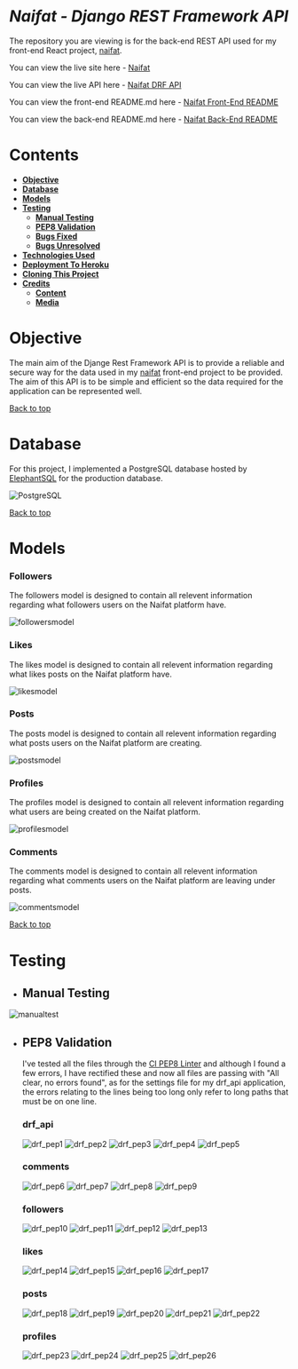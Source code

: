 # **_Naifat - Django REST Framework API_**

The repository you are viewing is for the back-end REST API used for my front-end React project, [naifat](https://naifat-75fb49666f3a.herokuapp.com/).

You can view the live site here - <a href="https://naifat-75fb49666f3a.herokuapp.com/" target="_blank" rel="noopener">Naifat</a>

You can view the live API here - <a href="https://drf-api-app-65d9b6a619df.herokuapp.com/" target="_blank" rel="noopener">Naifat DRF API</a>

You can view the front-end README.md here - <a href="https://github.com/NaifatSelina/naifat" target="_blank" rel="noopener">Naifat Front-End README</a>

You can view the back-end README.md here - <a href="https://github.com/NaifatSelina/drf-api" target="_blank" rel="noopener">Naifat Back-End README</a>

# Contents

- [**Objective**](#objective)
- [**Database**](#database)
- [**Models**](#models)
- [**Testing**](#testing)
  - [**Manual Testing**](#manual-testing)
  - [**PEP8 Validation**](#pep8-validation)
  - [**Bugs Fixed**](#bugs-fixed)
  - [**Bugs Unresolved**](#bugs-unresolved)
- [**Technologies Used**](#technologies-used)
- [**Deployment To Heroku**](#deployment-to-heroku)
- [**Cloning This Project**](#cloning-and-setting-up-this-project)
- [**Credits**](#credits)
  - [**Content**](#content)
  - [**Media**](#media)

# Objective

The main aim of the Djange Rest Framework API is to provide a reliable and secure way for the data used in my [naifat](https://naifat-75fb49666f3a.herokuapp.com/) front-end project to be provided. The aim of this API is to be simple and efficient so the data required for the application can be represented well.

[Back to top](#contents)

# Database

For this project, I implemented a PostgreSQL database hosted by [ElephantSQL](https://www.elephantsql.com/) for the production database.

![PostgreSQL](images/postgresql.png)

[Back to top](#contents)

# Models

### Followers

The followers model is designed to contain all relevent information regarding what followers users on the Naifat platform have.

![followersmodel](images/followers%20model.png)


### Likes
The likes model is designed to contain all relevent information regarding what likes posts on the Naifat platform have.

![likesmodel](images/likes%20model.png)

### Posts
The posts model is designed to contain all relevent information regarding what posts users on the Naifat platform are creating.

![postsmodel](images/posts%20model.png)

### Profiles 
The profiles model is designed to contain all relevent information regarding what users are being created on the Naifat platform.

![profilesmodel](images/profiles%20model.png)

### Comments
The comments model is designed to contain all relevent information regarding what comments users on the Naifat platform are leaving under posts.

![commentsmodel](images/comments%20model.png)

[Back to top](#contents)

# Testing

- ## Manual Testing

![manualtest](images/manualtests.png)

- ## PEP8 Validation

  I've tested all the files through the [CI PEP8 Linter](https://pep8ci.herokuapp.com/#) and although I found a few errors, I have rectified these and now all files are passing with "All clear, no errors found", as for the settings file for my drf_api application, the errors relating to the lines being too long only refer to long paths that must be on one line.

  ### drf_api

  ![drf_pep1](images/permissions.py.png)
  ![drf_pep2](images/manage.py.png)
  ![drf_pep3](images/serializer.py.png)
  ![drf_pep4](images/settings.py%20.png)
  ![drf_pep5](images/urls.py.png)

  ### comments

  ![drf_pep6](images/commentmodels.py.png)
  ![drf_pep7](images/commentserializers.py.png)
  ![drf_pep8](images/commenturl.py.png)
  ![drf_pep9](images/commentviews.py.png)

  ### followers
  ![drf_pep10](images/followersserializers.py.png)
  ![drf_pep11](images/followersmodels.py.png)
  ![drf_pep12](images/followersurls.py.png)
  ![drf_pep13](images/followersviews.py.png)

  ### likes 
  ![drf_pep14](images/likesserializers.py.png)
  ![drf_pep15](images/likesmodels.py.png)
  ![drf_pep16](images/likesurls.py.png)
  ![drf_pep17](images/likesviews.py.png)

  ### posts
  ![drf_pep18](images/postsmodels.py.png)
  ![drf_pep19](images/postsserializers.py.png)
  ![drf_pep20](images/poststests.py.png)
  ![drf_pep21](images/postsurls.py.png)
  ![drf_pep22](images/postsviews.py.png)

  ### profiles
  ![drf_pep23](images/profilesmodels.py.png)
  ![drf_pep24](images/profilesserializers.py.png)
  ![drf_pep25](images/profilesurls.py.png)
  ![drf_pep26](images/profilesviews.py.png)


